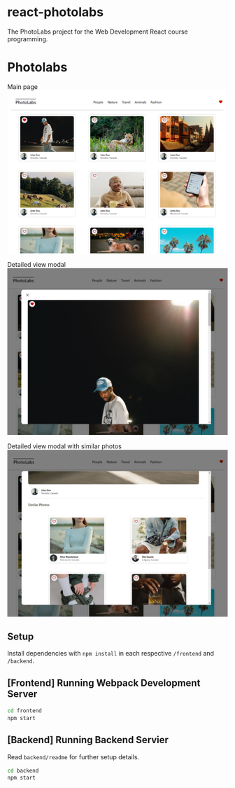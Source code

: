 # react-photolabs
The PhotoLabs project for the Web Development React course programming.

# Photolabs
Main page
!["Main page"](https://github.com/Ben018/photolabs-starter/blob/main/docs/main.png?raw=true)

Detailed view modal
!["Detailed view modal"](https://github.com/Ben018/photolabs-starter/blob/main/docs/details.png?raw=true)

Detailed view modal with similar photos
!["Detailed view modal with similar photos"](https://github.com/Ben018/photolabs-starter/blob/main/docs/details-similar-photos.png?raw=true)

## Setup

Install dependencies with `npm install` in each respective `/frontend` and `/backend`.

## [Frontend] Running Webpack Development Server

```sh
cd frontend
npm start
```

## [Backend] Running Backend Servier

Read `backend/readme` for further setup details.

```sh
cd backend
npm start
```
